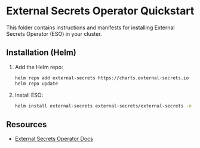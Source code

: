 # External Secrets Operator Quickstart

This folder contains instructions and manifests for installing External Secrets Operator (ESO) in your cluster.

## Installation (Helm)

1. Add the Helm repo:

   ```sh
   helm repo add external-secrets https://charts.external-secrets.io
   helm repo update
   ```

2. Install ESO:

   ```sh
   helm install external-secrets external-secrets/external-secrets -n external-secrets --create-namespace
   ```

## Resources
- [External Secrets Operator Docs](https://external-secrets.io/)

